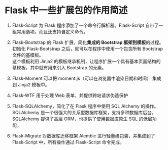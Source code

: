 # Flask 中一些扩展包的作用简述

1. Flask-Script 为 Flask 程序添加了一个命令行解析器。Flask-Script 自带了一组常用选项，而且还支持自定义命令。

2. Flask-Bootstrap 的 Flask 扩展，简化**集成的 Bootstrap 框架到模板**的过程。  
初始化 Flask-Bootstrap 之后，就可以在程序中使用一个包含所有 Bootstrap 文件的基模板。  
这个模板利用 Jinja2 的模板继承机制，让程序扩展一个具有基本页面结构的基模板，其中就有用来引入 Bootstrap 的元素。  

3. Flask-Moment 可以把 moment.js（可以在浏览器中渲染日期和时间） 集成到 Jinja2 模板中。

4. Flask-WTF 用于处理 Web 表单，并提供跨站请求伪造保护

5. Flask-SQLAlchemy，简化了在 Flask 程序中使用 SQL Alchemy 的操作。SQLAlchemy 是一个很强大的关系型数据库框架，支持多种数据库后台。SQLAlchemy 提供了高层 ORM，也提供了使用数据库原生 SQL 的低层功能。

6. Flask-Migrate 对数据库迁移框架 Alembic 进行轻量级包装，并集成到了 Flask-Script 中，所有操作通过 Flask-Script 命令完成。

